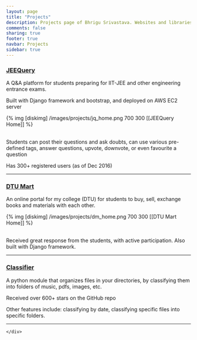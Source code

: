 ```yaml
---
layout: page
title: "Projects"
description: Projects page of Bhrigu Srivastava. Websites and libraries developed by me.
comments: false
sharing: true
footer: true
navbar: Projects
sidebar: true
---
```

<div class="article">
	<div class="">
			<div>
				<p><a href="http://jeequery.com>" target="_blank"><h3 class="">JEEQuery</h3></a></p>
				<p>A Q&A platform for students preparing for IIT-JEE and other engineering entrance exams.</p>
				<p>Built with Django framework and bootstrap, and deployed on AWS EC2 server</p>
				<div class="text-center">
					{% img [diskimg] /images/projects/jq_home.png 700 300 [[JEEQuery Home]] %}
				</div><br>
				<p>Students can post their questions and ask doubts, can use various pre-defined tags, answer questions, upvote, downvote, or even favourite a question</p>
				<p>Has 300+ registered users (as of Dec 2016)</p>
			</div>
			<hr>
			<div>
				<p><a href="http://dtumart.com" target="_blank"><h3>DTU Mart</h3></a></p>
				<p>
					An online portal for my college (DTU) for students to buy, sell, exchange books and materials with each other.
				</p>
				<div class="text-center">
					{% img [diskimg] /images/projects/dm_home.png 700 300 [[DTU Mart Home]] %}
				</div><br>
				<p>
					Received great response from the students, with active participation. Also built with Django framework.
				</p>
			</div>
			<hr>
			<div>
				<p><a href="http://bhrigu123.github.io/classifier" target="_blank"><h3>Classifier</h3></a></p>
				<p>
				A python module that organizes files in your directories, by classifying them into folders of music, pdfs, images, etc.</p>
				<p>Received over 600+ stars on the GitHub repo</p>
				<p>Other features include: classifying by date, classifying specific files into specific folders.</p>
			</div>
			<hr>
			
			
	</div>
</div>